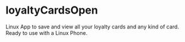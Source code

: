 # loyaltyCardsOpen
Linux App to save and view all your loyalty cards and any kind of card. Ready to use with a Linux Phone.
